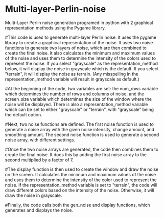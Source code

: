# Multi-layer-Perlin-noise
Multi-Layer Perlin noise generation programed in python with 2 graphical representation methods using the Pygame library.

#This code is used to generate multi-layer Perlin noise. It uses the pygame library to create a graphical representation of the noise. It uses two noise functions to generate two layers of noise, which are then combined to create the final noise. It also calculates the minimum and maximum values of the noise and uses them to determine the intensity of the colors used to represent the noise. If you select "grayscale" as the representation_method below, it will display the noise in grayscale which is the default. If you select "terrain", it will display the noise as terrain. (Any misspelling in the representation_method variable will result in grayscale as default.)

#At the beginning of the code, two variables are set: the num_rows variable which determines the number of rows and columns of noise, and the screen_size variable which determines the size of the window where the noise will be displayed. There is also a representation_method variable which can be set to either "grayscale" or "terrain", with "grayscale" being the default option.

#Next, two noise functions are defined. The first noise function is used to generate a noise array with the given noise intensity, change amount, and smoothing amount. The second noise function is used to generate a second noise array, with different settings.

#Once the two noise arrays are generated, the code then combines them to create the final noise. It does this by adding the first noise array to the second multiplied by a factor of 7.

#The display function is then used to create the window and draw the noise on the screen. It calculates the minimum and maximum values of the noise and uses them to determine the intensity of the color used to represent the noise. If the representation_method variable is set to "terrain", the code will draw different colors based on the intensity of the noise. Otherwise, it will draw the noise in grayscale.

#Finally, the code calls both the gen_noise and display functions, which generates and displays the noise.
